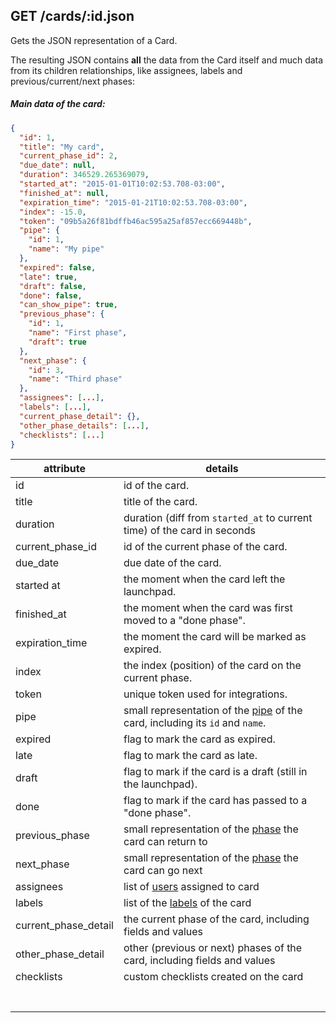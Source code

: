 ## GET /cards/:id.json

Gets the JSON representation of a Card. 

The resulting JSON contains **all** the data from the Card itself and much data from its children relationships, like assignees, labels and previous/current/next phases:

##### Main data of the card:

```json
{
  "id": 1,
  "title": "My card",
  "current_phase_id": 2,
  "due_date": null,
  "duration": 346529.265369079,
  "started_at": "2015-01-01T10:02:53.708-03:00",
  "finished_at": null,
  "expiration_time": "2015-01-21T10:02:53.708-03:00",
  "index": -15.0,
  "token": "09b5a26f81bdffb46ac595a25af857ecc669448b",
  "pipe": {
    "id": 1,
    "name": "My pipe"
  },
  "expired": false,
  "late": true,
  "draft": false,
  "done": false,
  "can_show_pipe": true,
  "previous_phase": {
    "id": 1,
    "name": "First phase",
    "draft": true
  },
  "next_phase": {
    "id": 3,
    "name": "Third phase"
  },
  "assignees": [...],
  "labels": [...],
  "current_phase_detail": {},
  "other_phase_details": [...],
  "checklists": [...]
}
```

| attribute | details |
| -- | -- |
| id | id of the card. |
| title | title of the card. |
| duration | duration (diff from `started_at` to current time) of the card in seconds |
| current_phase_id | id of the current phase of the card. |
| due_date | due date of the card. |
| started at | the moment when the card left the launchpad. |
| finished_at | the moment when the card was first moved to a "done phase". |
| expiration_time | the moment the card will be marked as expired. |
| index | the index (position) of the card on the current phase.  |
| token | unique token used for integrations. |
| pipe | small representation of the [pipe]("pipe.md") of the card, including its `id` and `name`. |
| expired | flag to mark the card as expired. |
| late | flag to mark the card as late. |
| draft | flag to mark if the card is a draft (still in the launchpad). |
| done | flag to mark if the card has passed to a "done phase". |
| previous_phase | small representation of the [phase]("phase.md") the card can return to |
| next_phase | small representation of the [phase]("phase.md") the card can go next |
| assignees | list of [users]("user.md") assigned to card |
| labels | list of the [labels]("label.md") of the card |
| current_phase_detail | the current phase of the card, including fields and values |
| other_phase_detail | other (previous or next) phases of the card, including fields and values |
| checklists | custom checklists created on the card |
|  |  |
|  |  |
|  |  |
|  |  |
|  |  |
|  |  |
|  |  |
